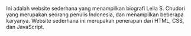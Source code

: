 Ini adalah website sederhana yang menampilkan biografi Leila S. Chudori yang merupakan seorang penulis Indonesia, dan menampilkan beberapa karyanya. Website sederhana ini merupakan penerapan dari HTML, CSS, dan JavaScript.